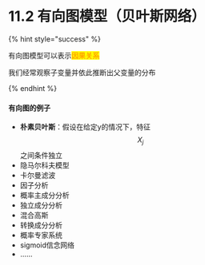 # 11.2 有向图模型（贝叶斯网络）

{% hint style="success" %}

有向图模型可以表示<mark style="color:orange;">**因果关系**</mark>

我们经常观察子变量并依此推断出父变量的分布

{% endhint %}



#### 有向图的例子

- **朴素贝叶斯**：假设在给定y的情况下，特征$$X_j$$之间条件独立
- 隐马尔科夫模型
- 卡尔曼滤波
- 因子分析
- 概率主成分分析
- 独立成分分析
- 混合高斯
- 转换成分分析
- 概率专家系统
- sigmoid信念网络
- ……



